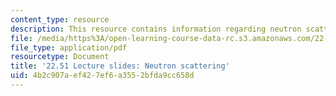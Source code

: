 ```yaml
---
content_type: resource
description: This resource contains information regarding neutron scattering.
file: /media/https%3A/open-learning-course-data-rc.s3.amazonaws.com/22-51-quantum-theory-of-radiation-interactions-fall-2012/4b2c907aef427ef6a3552bfda9cc658d_MIT22_51F12_neutron.pdf
file_type: application/pdf
resourcetype: Document
title: '22.51 Lecture slides: Neutron scattering'
uid: 4b2c907a-ef42-7ef6-a355-2bfda9cc658d
---
```

